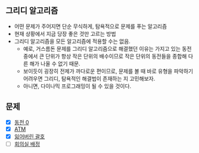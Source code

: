 ## 그리디 알고리즘
- 어떤 문제가 주어지면 단순 무식하게, 탐욕적으로 문제를 푸는 알고리즘
- 현재 상황에서 지금 당장 좋은 것만 고르는 방법
- 그리디 알고리즘을 모든 알고리즘에 적용할 수는 없음.
  - 예로, 거스름돈 문제를 그리디 알고리즘으로 해결했던 이유는 가지고 있는 동전 중에서 큰 단위가 항상 작은 단위의 배수이므로 작은 단위의 동전들을 종합해 다른 해가 나올 수 없기 때문.
  - 보이듯이 굉장히 전제가 까다로운 편이므로, 문제를 볼 때 바로 유형을 파악하기 어려우면 그리디, 탐욕적인 해결법이 존재하는 지 고민해보자.
  - 아니면, 다이나믹 프로그래밍이 될 수 있을 것이다.
## 문제
- [X] [동전 0](https://www.acmicpc.net/problem/11047)
- [X] [ATM](https://www.acmicpc.net/problem/11399)
- [X] [잃어버린 괄호](https://www.acmicpc.net/problem/1541)
- [ ] [회의실 배정](https://www.acmicpc.net/problem/1931)